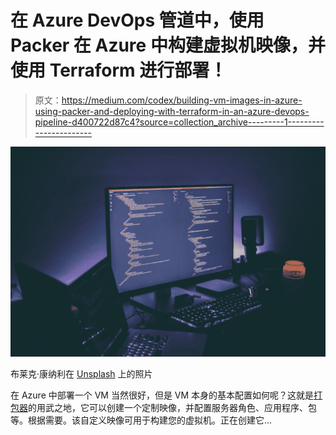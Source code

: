 # 在 Azure DevOps 管道中，使用 Packer 在 Azure 中构建虚拟机映像，并使用 Terraform 进行部署！

> 原文：<https://medium.com/codex/building-vm-images-in-azure-using-packer-and-deploying-with-terraform-in-an-azure-devops-pipeline-d400722d87c4?source=collection_archive---------1----------------------->

![](img/c2cf3da67c13eac13c891d3233e72de2.png)

布莱克·康纳利在 [Unsplash](https://unsplash.com?utm_source=medium&utm_medium=referral) 上的照片

在 Azure 中部署一个 VM 当然很好，但是 VM 本身的基本配置如何呢？这就是[打包器](https://www.packer.io/)的用武之地，它可以创建一个定制映像，并配置服务器角色、应用程序、包等。根据需要。该自定义映像可用于构建您的虚拟机。正在创建它…